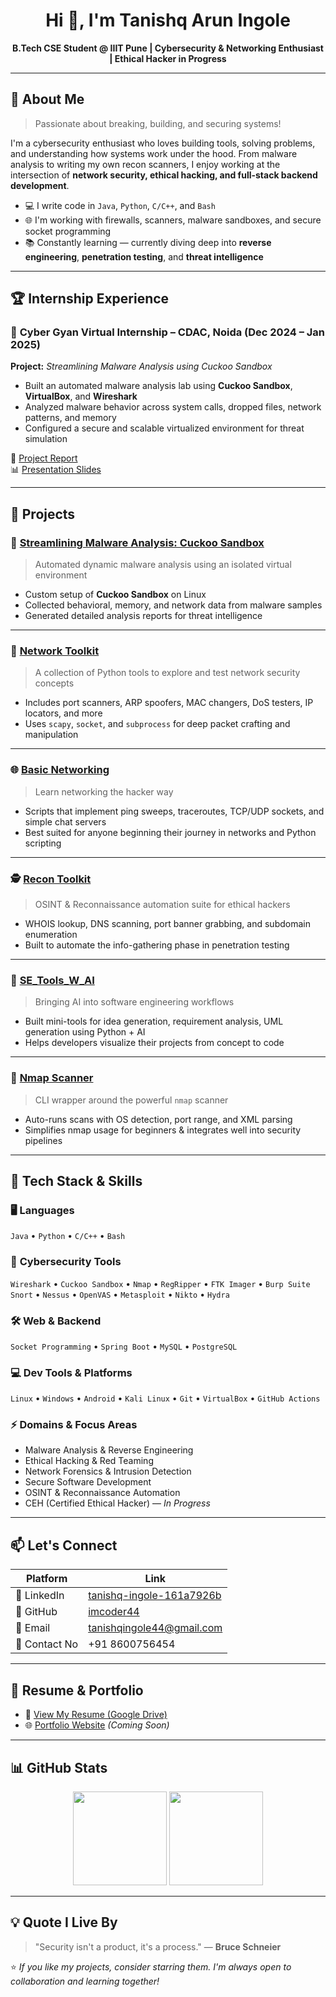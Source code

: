 <h1 align="center">Hi 👋, I'm Tanishq Arun Ingole</h1>
<p align="center">
  <strong>B.Tech CSE Student @ IIIT Pune | Cybersecurity & Networking Enthusiast | Ethical Hacker in Progress</strong>
</p>

---

## 🧠 About Me

> Passionate about breaking, building, and securing systems!

I'm a cybersecurity enthusiast who loves building tools, solving problems, and understanding how systems work under the hood. From malware analysis to writing my own recon scanners, I enjoy working at the intersection of **network security, ethical hacking, and full-stack backend development**.

- 💻 I write code in `Java`, `Python`, `C/C++`, and `Bash`
- 🌐 I'm working with firewalls, scanners, malware sandboxes, and secure socket programming
- 📚 Constantly learning — currently diving deep into **reverse engineering**, **penetration testing**, and **threat intelligence**

---

## 🏆 Internship Experience

### 🔹 **Cyber Gyan Virtual Internship – CDAC, Noida** (Dec 2024 – Jan 2025)
**Project:** *Streamlining Malware Analysis using Cuckoo Sandbox*

- Built an automated malware analysis lab using **Cuckoo Sandbox**, **VirtualBox**, and **Wireshark**
- Analyzed malware behavior across system calls, dropped files, network patterns, and memory
- Configured a secure and scalable virtualized environment for threat simulation

📄 [Project Report](https://github.com/imcoder44/Streamlining-Malware-Analysis-CuckooSandbox/blob/main/Project_.pdf)  
📊 [Presentation Slides](https://github.com/imcoder44/Streamlining-Malware-Analysis-CuckooSandbox/blob/main/Project_ppt.pdf)

---

## 🚀 Projects

### 🔎 [Streamlining Malware Analysis: Cuckoo Sandbox](https://github.com/imcoder44/Streamlining-Malware-Analysis-CuckooSandbox)
> Automated dynamic malware analysis using an isolated virtual environment
- Custom setup of **Cuckoo Sandbox** on Linux
- Collected behavioral, memory, and network data from malware samples
- Generated detailed analysis reports for threat intelligence

---

### 🧰 [Network Toolkit](https://github.com/imcoder44/network-toolkit)
> A collection of Python tools to explore and test network security concepts
- Includes port scanners, ARP spoofers, MAC changers, DoS testers, IP locators, and more
- Uses `scapy`, `socket`, and `subprocess` for deep packet crafting and manipulation

---

### 🌐 [Basic Networking](https://github.com/imcoder44/Basic-Networking)
> Learn networking the hacker way
- Scripts that implement ping sweeps, traceroutes, TCP/UDP sockets, and simple chat servers
- Best suited for anyone beginning their journey in networks and Python scripting

---

### 🕵️ [Recon Toolkit](https://github.com/imcoder44/Recon)
> OSINT & Reconnaissance automation suite for ethical hackers
- WHOIS lookup, DNS scanning, port banner grabbing, and subdomain enumeration
- Built to automate the info-gathering phase in penetration testing

---

### 🤖 [SE_Tools_W_AI](https://github.com/imcoder44/SE_Tools_W_AI)
> Bringing AI into software engineering workflows
- Built mini-tools for idea generation, requirement analysis, UML generation using Python + AI
- Helps developers visualize their projects from concept to code

---

### 📡 [Nmap Scanner](https://github.com/imcoder44/nmap-scanner)
> CLI wrapper around the powerful `nmap` scanner
- Auto-runs scans with OS detection, port range, and XML parsing
- Simplifies nmap usage for beginners & integrates well into security pipelines

---

## 🧰 Tech Stack & Skills

### 🖥️ **Languages**
`Java` • `Python` • `C/C++` • `Bash` 

### 🔐 **Cybersecurity Tools**
`Wireshark` • `Cuckoo Sandbox` • `Nmap` • `RegRipper` • `FTK Imager` • `Burp Suite`  
`Snort` • `Nessus` • `OpenVAS` • `Metasploit` • `Nikto` • `Hydra`

### 🛠️ **Web & Backend**
`Socket Programming` • `Spring Boot` • `MySQL` • `PostgreSQL`

### 💻 **Dev Tools & Platforms**
`Linux` • `Windows` • `Android` • `Kali Linux` • `Git` • `VirtualBox` • `GitHub Actions`

### ⚡ **Domains & Focus Areas**
- Malware Analysis & Reverse Engineering  
- Ethical Hacking & Red Teaming  
- Network Forensics & Intrusion Detection  
- Secure Software Development  
- OSINT & Reconnaissance Automation  
- CEH (Certified Ethical Hacker) — *In Progress*

---

## 📫 Let's Connect

| Platform     | Link                                                                 |
|--------------|----------------------------------------------------------------------|
| 🔗 LinkedIn   | [tanishq-ingole-161a7926b](https://www.linkedin.com/in/tanishq-ingole-161a7926b/) |
| 🐙 GitHub     | [imcoder44](https://github.com/imcoder44)                            |
| 📧 Email      | tanishqingole44@gmail.com                                            |
| 📱 Contact No | +91 8600756454                                                       |

---

## 📄 Resume & Portfolio

- 📄 [View My Resume (Google Drive)](https://drive.google.com/your-resume-link)
- 🌐 [Portfolio Website](https://github.com/imcoder44/portfolio) *(Coming Soon)*

---

## 📊 GitHub Stats

<p align="center">
  <img src="https://github-readme-stats.vercel.app/api?username=imcoder44&show_icons=true&theme=github_dark" height="150"/>
  <img src="https://github-readme-stats.vercel.app/api/top-langs/?username=imcoder44&layout=compact&theme=github_dark" height="150"/>
</p>

---

## 💡 Quote I Live By

> "Security isn't a product, it's a process." — **Bruce Schneier**

⭐️ *If you like my projects, consider starring them. I'm always open to collaboration and learning together!*



<!--
**imcoder44/imcoder44** is a ✨ _special_ ✨ repository because its `README.md` (this file) appears on your GitHub profile.

Here are some ideas to get you started:

- 🔭 I’m currently working on ...
- 🌱 I’m currently learning ...
- 👯 I’m looking to collaborate on ...
- 🤔 I’m looking for help with ...
- 💬 Ask me about ...
- 📫 How to reach me: ...
- 😄 Pronouns: ...
- ⚡ Fun fact: ...
-->
